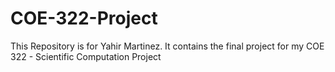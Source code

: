 # COE-322-Project
This Repository is for Yahir Martinez. It contains the final project for my COE 322 - Scientific Computation Project
